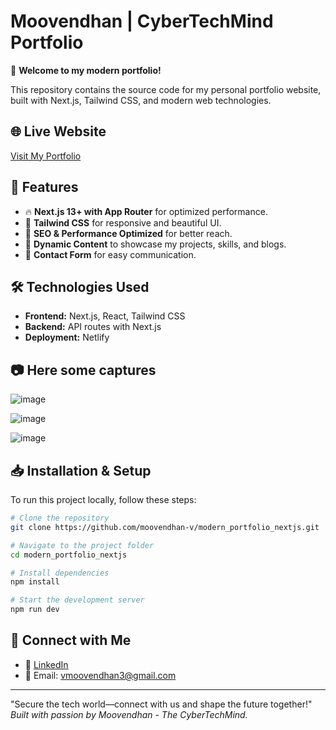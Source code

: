 # Moovendhan | CyberTechMind Portfolio

🚀 **Welcome to my modern portfolio!**

This repository contains the source code for my personal portfolio website, built with Next.js, Tailwind CSS, and modern web technologies.

## 🌐 Live Website
[Visit My Portfolio](https://profile.cybertechmind.com/)

## 📌 Features
- 🔥 **Next.js 13+ with App Router** for optimized performance.
- 🎨 **Tailwind CSS** for responsive and beautiful UI.
- 🚀 **SEO & Performance Optimized** for better reach.
- 📝 **Dynamic Content** to showcase my projects, skills, and blogs.
- 📩 **Contact Form** for easy communication.

## 🛠️ Technologies Used
- **Frontend:** Next.js, React, Tailwind CSS
- **Backend:** API routes with Next.js
- **Deployment:** Netlify

## 📷 Here some captures

![image](https://github.com/user-attachments/assets/7672b202-d768-4b24-b639-8d324133bab9)

![image](https://github.com/user-attachments/assets/3b51a046-5890-456f-8021-bce21401896b)

![image](https://github.com/user-attachments/assets/da563c62-be5e-4144-b4f3-8af9daf91dfd)


## 📥 Installation & Setup
To run this project locally, follow these steps:

```sh
# Clone the repository
git clone https://github.com/moovendhan-v/modern_portfolio_nextjs.git

# Navigate to the project folder
cd modern_portfolio_nextjs

# Install dependencies
npm install 

# Start the development server
npm run dev
```

## 🤝 Connect with Me
- 💼 [LinkedIn](https://www.linkedin.com/in/moovendhan)
- 📧 Email: vmoovendhan3@gmail.com

---
"Secure the tech world—connect with us and shape the future together!"
*Built with passion by Moovendhan - The CyberTechMind.*
